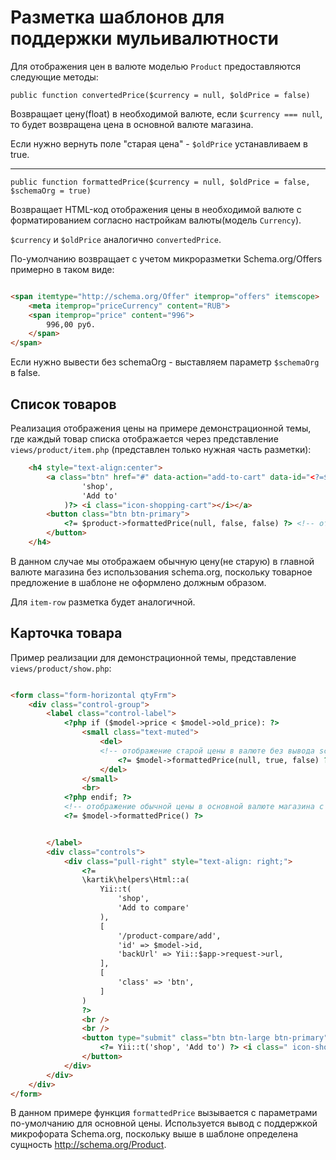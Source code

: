 # Разметка шаблонов для поддержки мульивалютности

Для отображения цен в валюте моделью `Product` предоставляются следующие методы:

`public function convertedPrice($currency = null, $oldPrice = false)`

Возвращает цену(float) в необходимой валюте, если `$currency === null`, то будет возвращена цена в основной валюте магазина.

Если нужно вернуть поле "старая цена" - `$oldPrice` устанавливаем в true.

---

`public function formattedPrice($currency = null, $oldPrice = false, $schemaOrg = true)`

Возвращает HTML-код отображения цены в необходимой валюте с форматированием согласно настройкам валюты(модель `Currency`).

`$currency` и `$oldPrice` аналогично `convertedPrice`.

По-умолчанию возвращает с учетом микроразметки Schema.org/Offers примерно в таком виде:

``` html

<span itemtype="http://schema.org/Offer" itemprop="offers" itemscope>
    <meta itemprop="priceCurrency" content="RUB">
    <span itemprop="price" content="996">
        996,00 руб.
    </span>
</span>

```

Если нужно вывести без schemaOrg - выставляем параметр `$schemaOrg` в false.

## Список товаров

Реализация отображения цены на примере демонстрационной темы, где каждый товар списка отображается через представление `views/product/item.php` (представлен только нужная часть разметки):

``` html
    <h4 style="text-align:center">
        <a class="btn" href="#" data-action="add-to-cart" data-id="<?=$product->id?>"><?=Yii::t(
                'shop',
                'Add to'
            )?> <i class="icon-shopping-cart"></i></a>
        <button class="btn btn-primary">
            <?= $product->formattedPrice(null, false, false) ?> <!-- отображение цены в валюте -->
        </button>
    </h4>

```

В данном случае мы отображаем обычную цену(не старую) в главной валюте магазина без использования schema.org, поскольку товарное предложение в шаблоне не оформлено должным образом.

Для `item-row` разметка будет аналогичной.

## Карточка товара

Пример реализации для демонстрационной темы, представление `views/product/show.php`:

``` html

<form class="form-horizontal qtyFrm">
    <div class="control-group">
        <label class="control-label">
            <?php if ($model->price < $model->old_price): ?>
                <small class="text-muted">
                    <del>
                    <!-- отображение старой цены в валюте без вывода schema.org -->
                        <?= $model->formattedPrice(null, true, false) ?>
                    </del>
                </small>
                <br>
            <?php endif; ?>
            <!-- отображение обычной цены в основной валюте магазина с учетом schema.org -->
            <?= $model->formattedPrice() ?>


        </label>
        <div class="controls">
            <div class="pull-right" style="text-align: right;">
                <?=
                \kartik\helpers\Html::a(
                    Yii::t(
                        'shop',
                        'Add to compare'
                    ),
                    [
                        '/product-compare/add',
                        'id' => $model->id,
                        'backUrl' => Yii::$app->request->url,
                    ],
                    [
                        'class' => 'btn',
                    ]
                )
                ?>
                <br />
                <br />
                <button type="submit" class="btn btn-large btn-primary" data-action="add-to-cart" data-id="<?= $model->id ?>">
                    <?= Yii::t('shop', 'Add to') ?> <i class=" icon-shopping-cart"></i>
                </button>
            </div>
        </div>
    </div>
</form>

```

В данном примере функция `formattedPrice` вызывается с параметрами по-умолчанию для основной цены. Используется вывод с поддержкой микрофората Schema.org, поскольку выше в шаблоне определена сущность http://schema.org/Product.